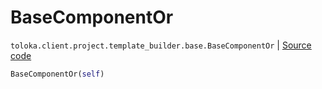 # BaseComponentOr
`toloka.client.project.template_builder.base.BaseComponentOr` | [Source code](https://github.com/Toloka/toloka-kit/blob/v1.2.2/src/client/project/template_builder/base.py#L139)

```python
BaseComponentOr(self)
```

